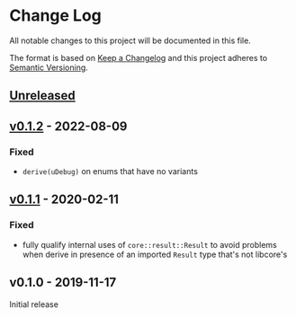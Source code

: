 # Change Log

All notable changes to this project will be documented in this file.

The format is based on [Keep a Changelog](http://keepachangelog.com/)
and this project adheres to [Semantic Versioning](http://semver.org/).

## [Unreleased]

## [v0.1.2] - 2022-08-09

### Fixed

- `derive(uDebug)` on enums that have no variants

## [v0.1.1] - 2020-02-11

### Fixed

- fully qualify internal uses of `core::result::Result` to avoid problems when derive in presence of an imported `Result` type that's not libcore's

## v0.1.0 - 2019-11-17

Initial release

[Unreleased]: https://github.com/japaric/ufmt/compare/ufmt-macros-v0.1.2...HEAD
[v0.1.2]: https://github.com/japaric/ufmt/compare/ufmt-macros-v0.1.1...ufmt-macros-v0.1.2
[v0.1.1]: https://github.com/japaric/ufmt/compare/ufmt-macros-v0.1.0...ufmt-macros-v0.1.1
